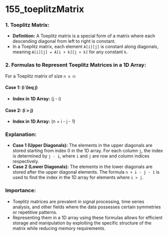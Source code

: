 # 155_toeplitzMatrix

### 1. Toeplitz Matrix:
- **Definition:** A Toeplitz matrix is a special form of a matrix where each descending diagonal from left to right is constant.
- In a Toeplitz matrix, each element `A[i][j]` is constant along diagonals, meaning `A[i][j] = A[i + k][j + k]` for any constant `k`.

### 2. Formulas to Represent Toeplitz Matrices in a 1D Array:
For a Toeplitz matrix of size `n x n`:

#### Case 1: \(i \leq j\)
- **Index in 1D Array:** \(j - i\)

#### Case 2: \(i > j\)
- **Index in 1D Array:** \(n + i - j - 1\)

### Explanation:
- **Case 1 (Upper Diagonals):** The elements in the upper diagonals are stored starting from index 0 in the 1D array. For each column `j`, the index is determined by `j - i`, where `i` and `j` are row and column indices respectively.
- **Case 2 (Lower Diagonals):** The elements in the lower diagonals are stored after the upper diagonal elements. The formula `n + i - j - 1` is used to find the index in the 1D array for elements where `i > j`.

### Importance:
- Toeplitz matrices are prevalent in signal processing, time series analysis, and other fields where the data possesses certain symmetries or repetitive patterns.
- Representing them in a 1D array using these formulas allows for efficient storage and manipulation by exploiting the specific structure of the matrix while reducing memory requirements.